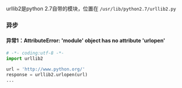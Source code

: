urllib2是python 2.7自带的模块，位置在 `/usr/lib/python2.7/urllib2.py`  


### 异步

#### 异常1：AttributeError: 'module' object has no attribute 'urlopen'
``` python
# -*- coding:utf-8 -*-
import urllib2

url = 'http://www.python.org/'
response = urllib2.urlopen(url)
...
```
